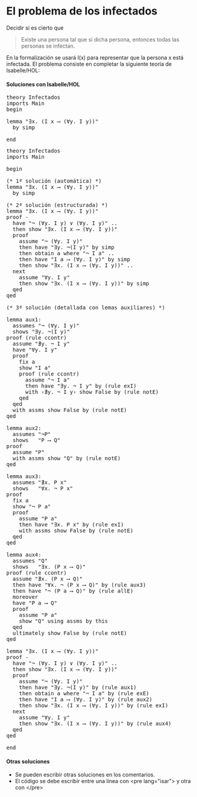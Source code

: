 # El problema de los infectados

Decidir si es cierto que
<blockquote>
Existe una persona tal que si dicha persona, entonces todas las personas se infectan.
</blockquote>

En la formalización se usará I(x) para representar que la persona x está infectada. El problema consiste en completar la siguiente teoría de Isabelle/HOL:

<h4>Soluciones con Isabelle/HOL</h4>

<pre lang="isar">
theory Infectados
imports Main
begin

lemma "∃x. (I x ⟶ (∀y. I y))"
  by simp

end
</pre>

<pre lang="isar">
theory Infectados
imports Main

begin

(* 1ª solución (automática) *)
lemma "∃x. (I x ⟶ (∀y. I y))"
  by simp

(* 2ª solución (estructurada) *)
lemma "∃x. (I x ⟶ (∀y. I y))"
proof -
  have "¬ (∀y. I y) ∨ (∀y. I y)" ..
  then show "∃x. (I x ⟶ (∀y. I y))"
  proof
    assume "¬ (∀y. I y)"
    then have "∃y. ¬(I y)" by simp
    then obtain a where "¬ I a" ..
    then have "I a ⟶ (∀y. I y)" by simp
    then show "∃x. (I x ⟶ (∀y. I y))" ..
  next
    assume "∀y. I y"
    then show "∃x. (I x ⟶ (∀y. I y))" by simp
  qed
qed

(* 3ª solución (detallada con lemas auxiliares) *)

lemma aux1:
  assumes "¬ (∀y. I y)"
  shows "∃y. ¬(I y)"
proof (rule ccontr)
  assume "∄y. ¬ I y"
  have "∀y. I y"
  proof
    fix a
    show "I a"
    proof (rule ccontr)
      assume "¬ I a"
      then have "∃y. ¬ I y" by (rule exI)
      with ‹∄y. ¬ I y› show False by (rule notE)
    qed
  qed
  with assms show False by (rule notE)
qed

lemma aux2:
  assumes "¬P"
  shows   "P ⟶ Q"
proof
  assume "P"
  with assms show "Q" by (rule notE)
qed

lemma aux3:
  assumes "∄x. P x"
  shows   "∀x. ¬ P x"
proof
  fix a
  show "¬ P a"
  proof
    assume "P a"
    then have "∃x. P x" by (rule exI)
    with assms show False by (rule notE)
  qed
qed

lemma aux4:
  assumes "Q"
  shows   "∃x. (P x ⟶ Q)"
proof (rule ccontr)
  assume "∄x. (P x ⟶ Q)"
  then have "∀x. ¬ (P x ⟶ Q)" by (rule aux3)
  then have "¬ (P a ⟶ Q)" by (rule allE)
  moreover
  have "P a ⟶ Q"
  proof
    assume "P a"
    show "Q" using assms by this
  qed
  ultimately show False by (rule notE)
qed

lemma "∃x. (I x ⟶ (∀y. I y))"
proof -
  have "¬ (∀y. I y) ∨ (∀y. I y)" ..
  then show "∃x. (I x ⟶ (∀y. I y))"
  proof
    assume "¬ (∀y. I y)"
    then have "∃y. ¬(I y)" by (rule aux1)
    then obtain a where "¬ I a" by (rule exE)
    then have "I a ⟶ (∀y. I y)" by (rule aux2)
    then show "∃x. (I x ⟶ (∀y. I y))" by (rule exI)
  next
    assume "∀y. I y"
    then show "∃x. (I x ⟶ (∀y. I y))" by (rule aux4)
  qed
qed

end
</pre>

<h4>Otras soluciones</h4>
<ul>
<li>Se pueden escribir otras soluciones en los comentarios.
<li>El código se debe escribir entre una línea con &#60;pre lang=&quot;isar&quot;&#62; y otra con &#60;/pre&#62;
</ul>
